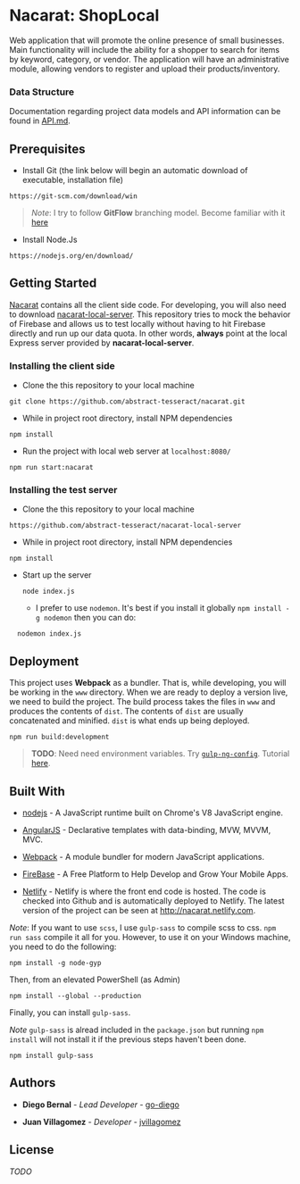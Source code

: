 # Nacarat: ShopLocal

Web application that will promote the online presence of small businesses. Main functionality will include the ability for a shopper to search for items by keyword, category, or vendor. The application will have an administrative module, allowing vendors to register and upload their products/inventory.

### Data Structure

Documentation regarding project data models and API information can be found in [API.md](docs/API.md).

## Prerequisites

* Install Git (the link below will begin an automatic download of executable, installation file)

```
https://git-scm.com/download/win
```

> _Note_: I try to follow **GitFlow** branching model. Become familiar with it [here](http://nvie.com/posts/a-successful-git-branching-model/)

* Install Node.Js

```
https://nodejs.org/en/download/
```

## Getting Started

[Nacarat](https://github.com/abstract-tesseract/nacarat) contains all the client side code. For developing, you will also need to download [nacarat-local-server](https://github.com/abstract-tesseract/nacarat-local-server). This repository tries to mock the behavior of Firebase and allows us to test locally without having to hit Firebase directly and run up our data quota. In other words, **always** point at the local Express server provided by **nacarat-local-server**.

### Installing the client side

* Clone the this repository to your local machine

```
git clone https://github.com/abstract-tesseract/nacarat.git
```

* While in project root directory, install NPM dependencies

```
npm install
```

* Run the project with local web server at `localhost:8080/`

```
npm run start:nacarat
```

### Installing the test server

* Clone the this repository to your local machine

```
https://github.com/abstract-tesseract/nacarat-local-server
```

* While in project root directory, install NPM dependencies

```
npm install
```

* Start up the server

  ```
  node index.js
  ```

  * I prefer to use `nodemon`. It's best if you install it globally `npm install -g nodemon` then you can do:

```
  nodemon index.js
```

## Deployment

This project uses **Webpack** as a bundler. That is, while developing, you will be working in the `www` directory. When we are ready to deploy a version live, we need to build the project. The build process takes the files in `www` and produces the contents of `dist`. The contents of `dist` are usually concatenated and minified. `dist` is what ends up being deployed.

```
npm run build:development
```

> **TODO**: Need need environment variables. Try [`gulp-ng-config`](https://github.com/ajwhite/gulp-ng-config). Tutorial [here](https://scotch.io/tutorials/properly-set-environment-variables-for-angular-apps-with-gulp-ng-config).

## Built With

* [nodejs](https://nodejs.org/en/) - A JavaScript runtime built on Chrome's V8 JavaScript engine.
* [AngularJS](https://angularjs.org/) - Declarative templates with data-binding, MVW, MVVM, MVC.
* [Webpack](https://webpack.js.org/) - A module bundler for modern JavaScript applications.
* [FireBase](https://firebase.google.com/) - A Free Platform to Help Develop and Grow Your Mobile Apps.

* [Netlify](https://www.netlify.com/) - Netlify is where the front end code is hosted. The code is checked into Github and is automatically deployed to Netlify. The latest version of the project can be seen at http://nacarat.netlify.com.

_Note_: If you want to use `scss`, I use `gulp-sass` to compile scss to css. `npm run sass` compile it all for you. However, to use it on your Windows machine, you need to do the following:

```
npm install -g node-gyp
```

Then, from an elevated PowerShell (as Admin)

```
npm install --global --production
```

Finally, you can install `gulp-sass`.

_Note_ `gulp-sass` is alread included in the `package.json` but running `npm install` will not install it if the previous steps haven't been done.

```
npm install gulp-sass
```

## Authors

* **Diego Bernal** - _Lead Developer_ - [go-diego](https://github.com/go-diego)

* **Juan Villagomez** - _Developer_ - [jvillagomez](https://github.com/jvillagomez)

## License

_TODO_
